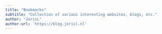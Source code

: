 ```yaml
---
title: "Bookmarks"
subtitle: "Collection of various interesting websites, blogs, etc."
author: "JorisL"
author-url: 'https://blog.jorisl.nl'
---
```

